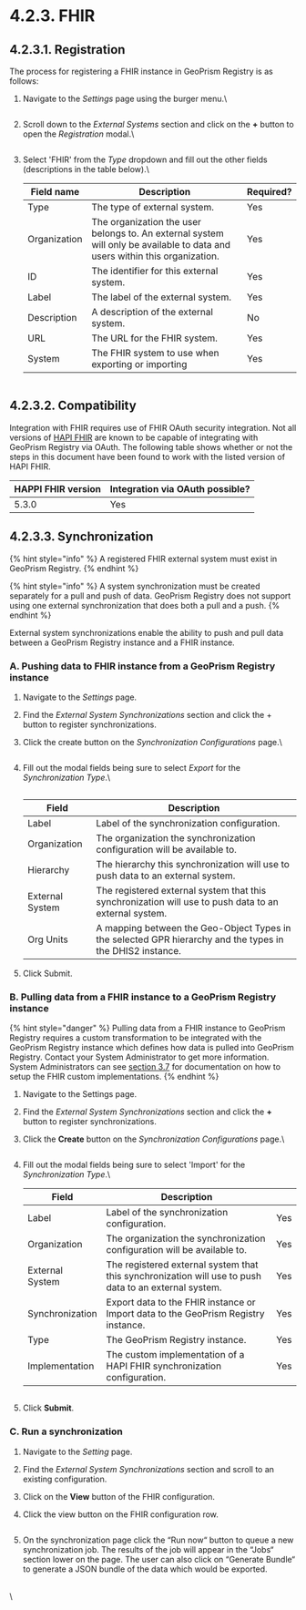 # 4.2.3. FHIR

## 4.2.3.1. Registration

The process for registering a FHIR instance in GeoPrism Registry is as follows:

1.  Navigate to the _Settings_ page using the burger menu.\\

    <figure><img src="https://lh3.googleusercontent.com/Mjs1dPobR-fLkJrgb4GVHyS4_mCR0stID7QYzh2ZCnPtCuwa0wlL8Sr2LYlyK2XVmCBYX5-HTMnaUn2SiDDg1ICZ9iH5E4KGUL-HnnZ692GVAS0_E4aqULXWF4_XgzAzqm5YBvWyGcF48XPJQvfWSpHISabhWwaZeKh3Byz2ETT3zkZVcE6Au1gP" alt=""><figcaption></figcaption></figure>
2.  Scroll down to the _External Systems_ section and click on the **+** button to open the _Registration_ modal.\\

    <figure><img src="../../../../.gitbook/assets/image (62).png" alt=""><figcaption></figcaption></figure>
3.  Select 'FHIR' from the _Type_ dropdown and fill out the other fields (descriptions in the table below).\\

    | Field name   | Description                                                                                                                 | Required? |
    | ------------ | --------------------------------------------------------------------------------------------------------------------------- | --------- |
    | Type         | The type of external system.                                                                                                | Yes       |
    | Organization | The organization the user belongs to. An external system will only be available to data and users within this organization. | Yes       |
    | ID           | The identifier for this external system.                                                                                    | Yes       |
    | Label        | The label of the external system.                                                                                           | Yes       |
    | Description  | A description of the external system.                                                                                       | No        |
    | URL          | The URL for the FHIR system.                                                                                                | Yes       |
    | System       | The FHIR system to use when exporting or importing                                                                          | Yes       |

<figure><img src="../../../../.gitbook/assets/Screenshot 2022-11-01 130337.jpg" alt=""><figcaption></figcaption></figure>

## 4.2.3.2. Compatibility

Integration with FHIR requires use of FHIR OAuth security integration. Not all versions of [HAPI FHIR](https://hapifhir.io/) are known to be capable of integrating with GeoPrism Registry via OAuth. The following table shows whether or not the steps in this document have been found to work with the listed version of HAPI FHIR.

| HAPPI FHIR version | Integration via OAuth possible? |
| ------------------ | ------------------------------- |
| 5.3.0              | Yes                             |

## 4.2.3.3. Synchronization

{% hint style="info" %}
A registered FHIR external system must exist in GeoPrism Registry.
{% endhint %}

{% hint style="info" %}
A system synchronization must be created separately for a pull and push of data. GeoPrism Registry does not support using one external synchronization that does both a pull and a push.
{% endhint %}

External system synchronizations enable the ability to push and pull data between a GeoPrism Registry instance and a FHIR instance.

### A. Pushing data to FHIR instance from a GeoPrism Registry instance <a href="#pushing-data-to-fhir-from-the-cgr" id="pushing-data-to-fhir-from-the-cgr"></a>

1. Navigate to the _Settings_ page.
2. Find the _External System Synchronizations_ section and click the + button to register synchronizations.
3.  Click the create button on the _Synchronization Configurations_ page.\\

    <figure><img src="https://lh4.googleusercontent.com/266T4bH2_5Q0C-oJ1VxvtdZIwrlnZM750n0HvEVnddkht0vxVNv4k9bB9KlynvGxsSERlUUUeQQ-SGAIu7UPj75ceWZelha7PrMPFF25YTiIEsHyecXZ1OLfyBVb4Dhc1WMaBdHK9aZpZpSh0kkQ2xZycnOmRF25kEiG7z7kFvZxr2DclU8x_A9Fxg" alt=""><figcaption></figcaption></figure>
4.  Fill out the modal fields being sure to select _Export_ for the _Synchronization Type_.\\

    <figure><img src="../../../../.gitbook/assets/Screenshot 2022-11-01 134209.jpg" alt=""><figcaption></figcaption></figure>

    | Field           | Description                                                                                               |
    | --------------- | --------------------------------------------------------------------------------------------------------- |
    | Label           | Label of the synchronization configuration.                                                               |
    | Organization    | The organization the synchronization configuration will be available to.                                  |
    | Hierarchy       | The hierarchy this synchronization will use to push data to an external system.                           |
    | External System | The registered external system that this synchronization will use to push data to an external system.     |
    | Org Units       | A mapping between the Geo-Object Types in the selected GPR hierarchy and the types in the DHIS2 instance. |
5. Click Submit.

### B. Pulling data from a FHIR instance to a GeoPrism Registry instance

{% hint style="danger" %}
Pulling data from a FHIR instance to GeoPrism Registry requires a custom transformation to be integrated with the GeoPrism Registry instance which defines how data is pulled into GeoPrism Registry. Contact your System Administrator to get more information. System Administrators can see [section 3.7](../../../current/deployment-and-setup/3.7-fhir-custom-implementation) for documentation on how to setup the FHIR custom implementations.
{% endhint %}

1. Navigate to the Settings page.
2. Find the _External System Synchronizations_ section and click the **+** button to register synchronizations.
3.  Click the **Create** button on the _Synchronization Configurations_ page.\\

    <figure><img src="https://lh4.googleusercontent.com/266T4bH2_5Q0C-oJ1VxvtdZIwrlnZM750n0HvEVnddkht0vxVNv4k9bB9KlynvGxsSERlUUUeQQ-SGAIu7UPj75ceWZelha7PrMPFF25YTiIEsHyecXZ1OLfyBVb4Dhc1WMaBdHK9aZpZpSh0kkQ2xZycnOmRF25kEiG7z7kFvZxr2DclU8x_A9Fxg" alt=""><figcaption></figcaption></figure>
4.  Fill out the modal fields being sure to select 'Import' for the _Synchronization Type_.\\

    | Field           | Description                                                                                           |     |
    | --------------- | ----------------------------------------------------------------------------------------------------- | --- |
    | Label           | Label of the synchronization configuration.                                                           | Yes |
    | Organization    | The organization the synchronization configuration will be available to.                              | Yes |
    | External System | The registered external system that this synchronization will use to push data to an external system. | Yes |
    | Synchronization | Export data to the FHIR instance or Import data to the GeoPrism Registry instance.                    | Yes |
    | Type            | The GeoPrism Registry instance.                                                                       | Yes |
    | Implementation  | The custom implementation of a HAPI FHIR synchronization configuration.                               | Yes |

    <figure><img src="https://lh5.googleusercontent.com/exnu4HLjcpICJ4BE2i5AbridnGwmjkNmnrnr215Q60CB8oh3_Tc7iXgBKhRgtmFhli_5BVdDLN1_ZCrTDBL-hm5RGwUSeSTLlEP-L50gP3H80Gjg1_W_88I2TNuXW_RLv5s92K31PAGePNMdcIsJ2Sm5Jly0sbqIgolm1QrZ8ZJkkHSuXZu9Bss8sA" alt=""><figcaption></figcaption></figure>
5. Click **Submit**.

### C. Run a synchronization <a href="#execute-a-synchronization" id="execute-a-synchronization"></a>

1. Navigate to the _Setting_ page.
2. Find the _External System Synchronizations_ section and scroll to an existing configuration.
3. Click on the **View** button of the FHIR configuration.
4.  Click the view button on the FHIR configuration row.

    <figure><img src="../../../../.gitbook/assets/spaces_TFjfDjimCUEX9iARJhTf_uploads_git-blob-206af95e0bc746991b94f5442b3e62aa6e7c14de_image (72).png" alt=""><figcaption></figcaption></figure>
5. On the synchronization page click the “Run now“ button to queue a new synchronization job. The results of the job will appear in the “Jobs“ section lower on the page. The user can also click on “Generate Bundle“ to generate a JSON bundle of the data which would be exported.

\
\\
